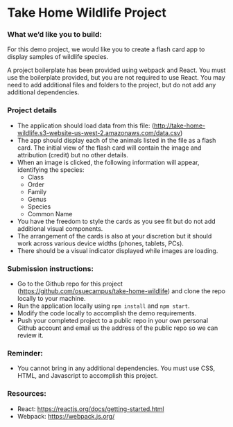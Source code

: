
# Take Home Wildlife Project

### What we’d like you to build:
For this demo project, we would like you to create a flash card app to display samples of wildlife species.

A project boilerplate has been provided using webpack and React. You must use the boilerplate provided, but you are not required to use React. You may need to add additional files and folders to the project, but do not add any additional dependencies.

### Project details
* The application should load data from this file: (http://take-home-wildlife.s3-website-us-west-2.amazonaws.com/data.csv)
* The app should display each of the animals listed in the file as a flash card. The initial view of the flash card will contain the image and attribution (credit) but no other details.
* When an image is clicked, the following information will appear, identifying the species:
    * Class
    * Order
    * Family
    * Genus
    * Species
    * Common Name
* You have the freedom to style the cards as you see fit but do not add additional visual components.
* The arrangement of the cards is also at your discretion but it should work across various device widths (phones, tablets, PCs).
* There should be a visual indicator displayed while images are loading.

### Submission instructions:
* Go to the Github repo for this project (https://github.com/osuecampus/take-home-wildlife) and clone the repo locally to your machine.
* Run the application locally using `npm install` and `npm start`.
* Modify the code locally to accomplish the demo requirements.
* Push your completed project to a public repo in your own personal Github account and email us the address of the public repo so we can review it.

### Reminder:
* You cannot bring in any additional dependencies. You must use CSS, HTML, and Javascript to accomplish this project.

### Resources:
* React: https://reactjs.org/docs/getting-started.html
* Webpack: https://webpack.js.org/